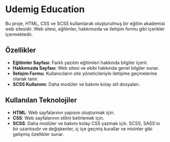 # Udemig Education

Bu proje, HTML, CSS ve SCSS kullanılarak oluşturulmuş bir eğitim akademisi web sitesidir. Web sitesi, eğitimler, hakkımızda ve iletişim formu gibi içerikler içermektedir.

## Özellikler

- **Eğitimler Sayfası**: Farklı yazılım eğitimleri hakkında bilgiler içerir.
- **Hakkımızda Sayfası**: Web sitesi ve ekibi hakkında genel bilgiler sunar.
- **İletişim Formu**: Kullanıcıların site yöneticileriyle iletişime geçmelerine olanak tanır.
- **SCSS Kullanımı**: Daha modüler ve bakımı kolay stil dosyaları.

## Kullanılan Teknolojiler

- **HTML**: Web sayfalarının yapısını oluşturmak için.
- **CSS**: Web sayfalarının stilini belirlemek için.
- **SCSS**: Daha modüler ve bakımı kolay CSS yazmak için. SCSS, SASS'ın bir uzantısıdır ve değişkenler, iç içe geçmiş kurallar ve mixinler gibi gelişmiş özellikler sunar.
